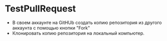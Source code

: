 # TestPullRequest
* В своем аккаунте на GitHUb создать копию репозитория 
из другого аккаунта с помощью кнопки "Fork"
* Клонировать копию репозитория на локальный компьютер.